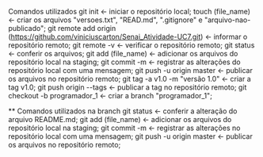 Comandos utilizados
git init <- iniciar o repositório local;
touch (file_name) <- criar os arquivos "versoes.txt", "READ.md", ".gitignore" e "arquivo-nao-publicado";
git remote add origin (https://github.com/viniciuscarton/Senai_Atividade-UC7.git) <- informar o repositório remoto;
git remote -v <- verificar o repositório remoto;
git status <- conferir os arquivos;
git add (file_name) <- adicionar os arquivos do repositório local na staging;
git commit -m <- registrar as alterações do repositório local com uma mensagem;
git push -u origin master <- publicar os arquivos no repositório remoto;
git tag -a v1.0 -m "versão 1.0" <- criar a tag v1.0;
git push origin --tags <- publicar a tag no repositório remoto;
git checkout -b programador_1 <- criar a branch "programador_1";

** Comandos utilizados na branch
git status <- conferir a alteração do arquivo README.md;
git add (file_name) <- adicionar os arquivos do repositório local na staging;
git commit -m <- registrar as alterações no repositório local com uma mensagem;
git push -u origin master <- publicar os arquivos no repositório remoto;
